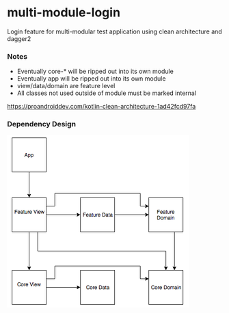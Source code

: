 # multi-module-login
Login feature for multi-modular test application using clean architecture and dagger2

### Notes
- Eventually core-* will be ripped out into its own module
- Eventually app will be ripped out into its own module
- view/data/domain are feature level
- All classes not used outside of module must be marked internal

https://proandroiddev.com/kotlin-clean-architecture-1ad42fcd97fa

### Dependency Design
![alt text](https://github.com/kursivee/multi-module-login/blob/master/images/design-architecture.png)

